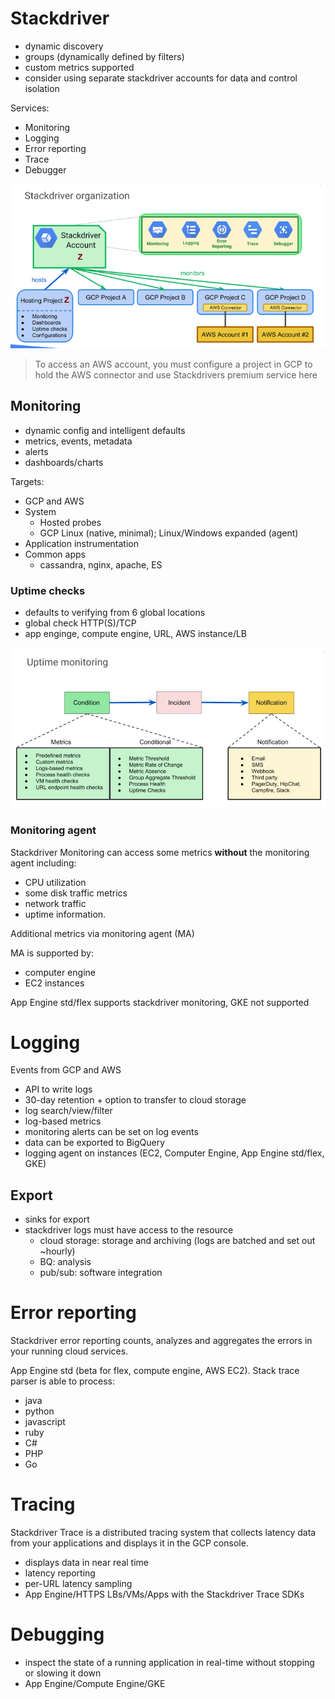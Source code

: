 # Stackdriver

- dynamic discovery
- groups (dynamically defined by filters)
- custom metrics supported
- consider using separate stackdriver accounts for data and control isolation

Services:
- Monitoring
- Logging
- Error reporting
- Trace
- Debugger

![alt](./images/stackdriver-org.png)

> To access an AWS account, you must configure a project in GCP to hold the AWS connector and use Stackdrivers premium service here

## Monitoring

- dynamic config and intelligent defaults
- metrics, events, metadata
- alerts
- dashboards/charts

Targets:
- GCP and AWS
- System
    - Hosted probes
    - GCP Linux (native, minimal); Linux/Windows expanded (agent)
- Application instrumentation
- Common apps
    - cassandra, nginx, apache, ES

### Uptime checks

- defaults to verifying from 6 global locations
- global check HTTP(S)/TCP
- app enginge, compute engine, URL, AWS instance/LB

![alt](./images/uptime-monitoring.png)


### Monitoring agent

Stackdriver Monitoring can access some metrics **without** the monitoring agent including:
- CPU utilization
- some disk traffic metrics
- network traffic
- uptime information.

Additional metrics via monitoring agent (MA)

MA is supported by:
- computer engine
- EC2 instances

App Engine std/flex supports stackdriver monitoring, GKE not supported

# Logging

Events from GCP and AWS

- API to write logs
- 30-day retention + option to transfer to cloud storage
- log search/view/filter
- log-based metrics
- monitoring alerts can be set on log events
- data can be exported to BigQuery
- logging agent on instances (EC2, Computer Engine, App Engine std/flex, GKE)

## Export

- sinks for export
- stackdriver logs must have access to the resource
    - cloud storage: storage and archiving (logs are batched and set out ~hourly)
    - BQ: analysis
    - pub/sub: software integration

# Error reporting

Stackdriver error reporting counts, analyzes and aggregates the errors in your running cloud services.

App Engine std (beta for flex, compute engine, AWS EC2). Stack trace parser is able to process:
- java
- python
- javascript
- ruby
- C#
- PHP
- Go

# Tracing

Stackdriver Trace is a distributed tracing system that collects latency data from your applications and displays it in the GCP console.

- displays data in near real time
- latency reporting
- per-URL latency sampling
- App Engine/HTTPS LBs/VMs/Apps with the Stackdriver Trace SDKs

# Debugging

- inspect the state of a running application in real-time without stopping or slowing it down
- App Engine/Compute Engine/GKE
